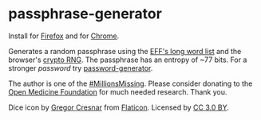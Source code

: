 # passphrase-generator

Install for [Firefox](https://addons.mozilla.org/en-US/firefox/addon/passphrase-generator)
and for [Chrome](https://chrome.google.com/webstore/detail/passphrase-generator/iliehbhfgfbjllfhhbbceochgmkkhpcb).

Generates a random passphrase using the [EFF's long word list](https://www.eff.org/deeplinks/2016/07/new-wordlists-random-passphrases)
and the browser's [crypto RNG](https://developer.mozilla.org/en-US/docs/Web/API/RandomSource/getRandomValues).
The passphrase has an entropy of ~77 bits.
For a stronger *password* try [password-generator](https://github.com/araemot/password-generator).

The author is one of the [#MillionsMissing](https://www.meaction.net).
Please consider donating to the [Open Medicine Foundation](https://www.omf.ngo) for much needed research.
Thank you.

Dice icon by [Gregor Cresnar](https://www.flaticon.com/authors/gregor-cresnar)
from [Flaticon](https://www.flaticon.com).
Licensed by [CC 3.0 BY](https://creativecommons.org/licenses/by/3.0).
